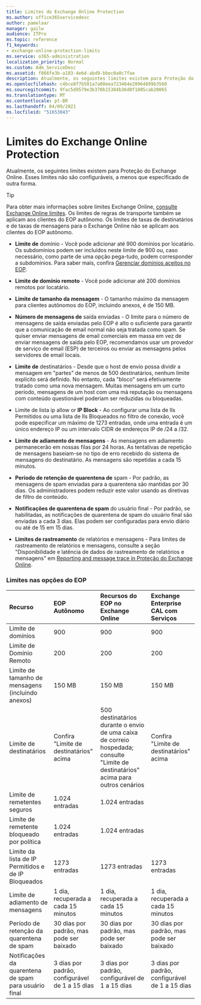 ```yaml
---
title: Limites do Exchange Online Protection
ms.author: office365servicedesc
author: pamelaar
manager: gailw
audience: ITPro
ms.topic: reference
f1_keywords:
- exchange-online-protection-limits
ms.service: o365-administration
localization_priority: Normal
ms.custom: Adm_ServiceDesc
ms.assetid: f866fe3b-a183-4e6d-abd9-bbec0a0c7fae
description: Atualmente, os seguintes limites existem para Proteção do Exchange Online. Esses limites não são configuráveis, a menos que especificado de outra forma.
ms.openlocfilehash: c4bce8f7b501a7a00eea723464e20964899b3560
ms.sourcegitcommit: 9fac5d9579e3b370b15384b36d0f1805cab20065
ms.translationtype: MT
ms.contentlocale: pt-BR
ms.lasthandoff: 04/09/2021
ms.locfileid: "51653043"
---
```

# <a name="exchange-online-protection-limits"></a>Limites do Exchange Online Protection

Atualmente, os seguintes limites existem para Proteção do Exchange Online. Esses limites não são configuráveis, a menos que especificado de outra forma. 
  
> [!TIP]
> Para obter mais informações sobre limites Exchange Online, [consulte Exchange Online limites](../exchange-online-service-description/exchange-online-limits.md). Os limites de regras de transporte também se aplicam aos clientes do EOP autônomo. Os limites de taxas de destinatários e de taxas de mensagens para o Exchange Online não se aplicam aos clientes do EOP autônomo. 
  
- **Limite de** domínio - Você pode adicionar até 900 domínios por locatário. Os subdomínios podem ser incluídos neste limite de 900 ou, caso necessário, como parte de uma opção pega-tudo, podem corresponder a subdomínios. Para saber mais, confira [Gerenciar domínios aceitos no EOP](/microsoft-365/security/office-365-security/exchange-online-protection-overview).

- **Limite de domínio remoto** - Você pode adicionar até 200 domínios remotos por locatário.
    
- **Limite de tamanho da mensagem** - O tamanho máximo da mensagem para clientes autônomos do EOP, incluindo anexos, é de 150 MB. 
    
- **Número de mensagens de** saída enviadas - O limite para o número de mensagens de saída enviadas pelo EOP é alto o suficiente para garantir que a comunicação de email normal não seja tratada como spam. Se quiser enviar mensagens de email comerciais em massa em vez de enviar mensagens de saída pelo EOP, recomendamos usar um provedor de serviço de email (ESP) de terceiros ou enviar as mensagens pelos servidores de email locais. 
    
- **Limite de** destinatários - Desde que o host de envio possa dividir a mensagem em "partes" de menos de 500 destinatários, nenhum limite explícito será definido. No entanto, cada "bloco" será efetivamente tratado como uma nova mensagem. Muitas mensagens em um curto período, mensagens de um host com uma má reputação ou mensagens com conteúdo questionável poderiam ser reduzidas ou bloqueadas. 
    
- Limite de lista ip allow or **IP Block** - Ao configurar uma lista de IIs Permitidos ou uma lista de IIs Bloqueados no filtro de conexão, você pode especificar um máximo de 1273 entradas, onde uma entrada é um único endereço IP ou um intervalo CIDR de endereços IP de /24 a /32. 
    
- **Limite de adiamento de mensagens** - As mensagens em adiamento permanecerão em nossas filas por 24 horas. As tentativas de repetição de mensagens baseiam-se no tipo de erro recebido do sistema de mensagens do destinatário. As mensagens são repetidas a cada 15 minutos. 
    
- **Período de retenção de quarentena de** spam - Por padrão, as mensagens de spam enviadas para a quarentena são mantidas por 30 dias. Os administradores podem reduzir este valor usando as diretivas de filtro de conteúdo. 
    
- **Notificações de quarentena de spam** do usuário final - Por padrão, se habilitadas, as notificações de quarentena de spam do usuário final são enviadas a cada 3 dias. Elas podem ser configuradas para envio diário ou até de 15 em 15 dias. 
    
- **Limites de rastreamento** de relatórios e mensagens - Para limites de rastreamento de relatórios e mensagens, consulte a seção "Disponibilidade e latência de dados de rastreamento de relatórios e mensagens" em [Reporting and message trace in Proteção do Exchange Online](/microsoft-365/security/office-365-security/reporting-and-message-trace-in-exchange-online-protection).
    
### <a name="limits-across-eop-options"></a>Limites nas opções do EOP

| Recurso | EOP Autônomo | Recursos do EOP no Exchange Online | Exchange Enterprise CAL com Serviços |
|:-----|:-----|:-----|:-----|
|Limite de domínios  <br/> |900  <br/> |900  <br/> |900  <br/> |
|Limite de Domínio Remoto  <br/> |200  <br/> |200  <br/> |200  <br/> |
|Limite de tamanho de mensagens (incluindo anexos)  <br/> |150 MB  <br/> |150 MB  <br/> |150 MB  <br/> |
|Limite de destinatários  <br/> |Confira "Limite de destinatários" acima  <br/> |500 destinatários durante o envio de uma caixa de correio hospedada; consulte "Limite de destinatários" acima para outros cenários  <br/> |Confira "Limite de destinatários" acima  <br/> |
|Limite de remetentes seguros  <br/> |1.024 entradas  <br/> |1.024 entradas  <br/> ||
|Limite de remetente bloqueado por política  <br/> |1.024 entradas  <br/> |1.024 entradas  <br/> ||
|Limite da lista de IP Permitidos e de IP Bloqueados  <br/> |1273 entradas  <br/> |1273 entradas  <br/> |1273 entradas  <br/> |
|Limite de adiamento de mensagens  <br/> |1 dia, recuperada a cada 15 minutos  <br/> |1 dia, recuperada a cada 15 minutos  <br/> |1 dia, recuperada a cada 15 minutos  <br/> |
|Período de retenção da quarentena de spam  <br/> |30 dias por padrão, mas pode ser baixado  <br/> |30 dias por padrão, mas pode ser baixado  <br/> |30 dias por padrão, mas pode ser baixado  <br/> |
|Notificações da quarentena de spam para usuário final  <br/> |3 dias por padrão, configurável de 1 a 15 dias  <br/> |3 dias por padrão, configurável de 1 a 15 dias  <br/> |3 dias por padrão, configurável de 1 a 15 dias  <br/> |
